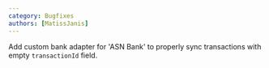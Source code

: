 ```yaml
---
category: Bugfixes
authors: [MatissJanis]
---
```


Add custom bank adapter for 'ASN Bank' to properly sync transactions with empty `transactionId` field.
